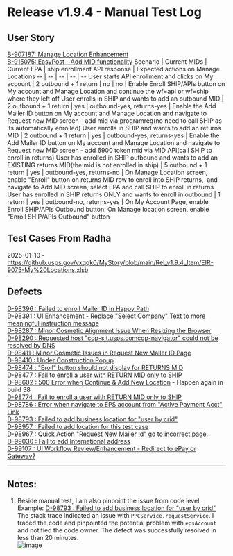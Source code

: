 # Release v1.9.4 - Manual Test Log
## User Story
[B-907187: Manage Location Enhancement](https://versionone.usps.gov/v1/story.mvc/Summary?oidToken=Story%3A8592052)<br>
[B-915075: EasyPost - Add MID functionality](https://versionone.usps.gov/v1/story.mvc/Summary?oidToken=Story%3A8654572)
Scenario | Current MIDs | Current EPA | ship enrollment API response | Expected actions on Manage Locations
-- | -- | -- | -- | -- 
User starts API enrollment and clicks on My account | 2 outbound + 1 return | no | no | Enable Enroll SHIP/APIs button on My account and Manage Location and continue the wf=api or wf=ship where they left off
User enrolls in SHIP and wants to add an outbound MID | 2 outbound + 1 return | yes | outbound-yes, returns-yes | Enable the Add Mailer ID button on My account and Manage Location and navigate to Request new MID screen - add mid via programreg(no need to call SHIP as its automatically enrolled)
User enrolls in SHIP and wants to add an returns MID | 2 outbound + 1 return | yes | outbound-yes, returns-yes | Enable the Add Mailer ID button on My account and Manage Location and navigate to Request new MID screen - add 6900 token mid via MID API(call SHIP to enroll in returns)
User has enrolled in SHIP outbound and wants to add an EXISTING returns MID(the mid is not enrolled in ship) | 5 outbound + 1 return | yes | outbound-yes, returns-no | On Manage Location screen, enable "Enroll" button on returns MID row to enroll into SHIP returns,  and navigate to Add MID screen, select EPA and call SHIP to enroll in returns
User has enrolled in SHIP returns ONLY and wants to enroll in outbound | 1 return | yes | outbound-no, returns-yes | On My Account Page, enable Enroll SHIP/APIs Outbound button. On Manage location screen, enable "Enroll SHIP/APIs Outbound" button


## Test Cases From Radha
2025-01-10 - https://github.usps.gov/vxqqk0/MyStory/blob/main/Rel_v1.9.4_Item/EIR-9075-My%20Locations.xlsb

## Defects
[D-98396 : Failed to enroll Mailer ID in Happy Path](https://versionone.usps.gov/v1/defect.mvc/Summary?oidToken=Defect%3A8747273)<br>
[D-98391 : UI Enhancement - Replace "Select Company" Text to more meaningful instruction message](https://versionone.usps.gov/v1/defect.mvc/Summary?oidToken=Defect%3A8746951)<br>
[D-98287 : Minor Cosmetic Alignment Issue When Resizing the Browser](https://versionone.usps.gov/v1/defect.mvc/Summary?oidToken=Defect%3A8742698)<br>
[D-98290 : Requested host "cop-sit.usps.comcop-navigator" could not be resolved by DNS](https://versionone.usps.gov/v1/defect.mvc/Summary?oidToken=Defect%3A8742775)<br>
[D-98411 : Minor Cosmetic Issues in Request New Mailer ID Page](https://versionone.usps.gov/v1/defect.mvc/Summary?oidToken=Defect%3A8747522)<br>
[D-98410 : Under Construction Popup](https://versionone.usps.gov/v1/defect.mvc/Summary?oidToken=Defect%3A8747518)<br>
[D-98474 : "Eroll" button should not display for RETURNS MID](https://versionone.usps.gov/v1/defect.mvc/Summary?oidToken=Defect%3A8751029)<br>
[D-98477 : Fail to enroll a user with RETURN MID only to SHIP](https://versionone.usps.gov/v1/defect.mvc/Summary?oidToken=Defect%3A8751220)<br>
[D-98602 : 500 Error when Continue & Add New Location](https://versionone.usps.gov/v1/defect.mvc/Summary?oidToken=Defect%3A8759656) - Happen again in build 38<br>
[D-98774 : Fail to enroll a user with RETURN MID only to SHIP](https://versionone.usps.gov/v1/defect.mvc/Summary?oidToken=Defect%3A8771864)<br>
[D-98786 : Error when navigate to EPS account from "Active Payment Acct" Link](https://versionone.usps.gov/v1/defect.mvc/Summary?oidToken=Defect%3A8773640)<br>
[D-98793 : Failed to add business location for "user by crid"](https://versionone.usps.gov/v1/defect.mvc/Summary?oidToken=Defect%3A8774346)<br>
[D-98957 : Failed to add location for this test case](https://versionone.usps.gov/v1/defect.mvc/Summary?oidToken=Defect%3A8781421)<br>
[D-98967 : Quick Action "Request New Mailer Id" go to incorrect page.](https://versionone.usps.gov/v1/defect.mvc/Summary?oidToken=Defect%3A8781679)<br>
[D-99030 : Fail to add International address](https://versionone.usps.gov/v1/defect.mvc/Summary?oidToken=Defect%3A8784146)<br>
[D-99107 : UI Workflow Review/Enhancement - Redirect to ePay or Gateway?](https://versionone.usps.gov/v1/defect.mvc/Summary?oidToken=Defect%3A8788084)

-----------------
## Notes:
1. Beside manual test, I am also pinpoint the issue from code level. Example: [D-98793 : Failed to add business location for "user by crid"](https://versionone.usps.gov/v1/defect.mvc/Summary?oidToken=Defect%3A8774346)<br>
The stack trace indicated an issue with `PPCService.requestService`. I traced the code and pinpointed the potential problem with `epsAccount` and notified the code owner. The defect was successfully resolved in less than 20 minutes.<br>
![image](https://github.usps.gov/vxqqk0/MyStory/assets/3011/2d34d3a3-41ae-4b32-9068-b64c6d98f343)

